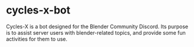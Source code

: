 # cycles-x-bot
Cycles-X is a bot designed for the Blender Community Discord. Its purpose is to assist server users with blender-related topics, and provide some fun activities for them to use.
